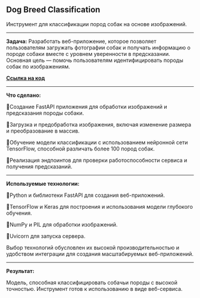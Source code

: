 <strong>Dog Breed Classification</strong>
---
Инструмент для классификации пород собак на основе изображений.

---
<strong>Задача:</strong>
Разработать веб-приложение, которое позволяет пользователям загружать фотографии собак и получать информацию о породе собаки вместе с уровнем уверенности в предсказании. Основная цель — помочь пользователям идентифицировать породы собак по изображениям.

<strong><a href="https://github.com/NeuroNecromant/dog-s-classfication/blob/main/dogs_classification.ipynb" target="_blank">Ссылка на код</a></strong>

---
<strong>Что сделано:</strong>

🔸Создание FastAPI приложения для обработки изображений и предсказания породы собаки.

🔸Загрузка и предобработка изображения, включая изменение размера и преобразование в массив.

🔸Обучение модели классификации с использованием нейронной сети TensorFlow, способной различать более 100 пород собак.

🔸Реализация эндпоинтов для проверки работоспособности сервиса и получения предсказаний.

---
<strong>Используемые технологии:</strong>

🔸Python и библиотеки FastAPI для создания веб-приложений.

🔸TensorFlow и Keras для построения и использования модели глубокого обучения.

🔸NumPy и PIL для обработки изображений.

🔸Uvicorn для запуска сервера.

Выбор технологий обусловлен их высокой производительностью и удобством интеграции для создания масштабируемых веб-приложений.

---
<strong>Результат:</strong>

Модель, способная классифицировать собачьи породы с высокой точностью. Инструмент готов к использованию в виде веб-сервиса.
